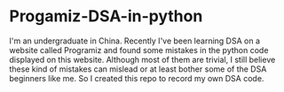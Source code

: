 # Progamiz-DSA-in-python
I'm an undergraduate in China. Recently I've been learning DSA on a website called Programiz and found some mistakes in the python code displayed on this website. 
Although most of them are trivial, I still believe these kind of mistakes can mislead or at least bother some of the DSA beginners like me. So I created this repo to
record my own DSA code.
